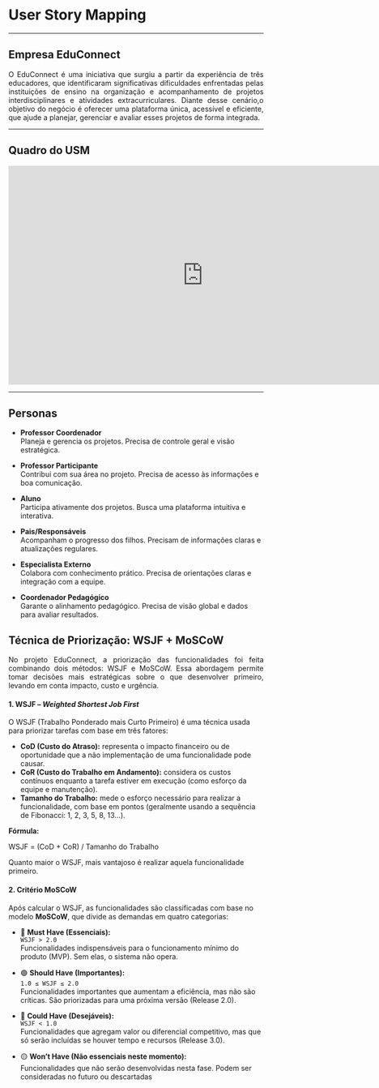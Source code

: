 # User Story Mapping

___________________________________________________________________________________

## Empresa EduConnect

<div style="text-align: justify">
O EduConnect é uma iniciativa que surgiu a partir da experiência de três educadores, que identificaram significativas dificuldades enfrentadas pelas instituições de ensino na organização e acompanhamento de projetos interdisciplinares e atividades extracurriculares. Diante desse cenário,o objetivo do negócio é oferecer uma plataforma única, acessível e eficiente, que ajude a planejar, gerenciar e avaliar esses projetos de forma integrada.
</div>

___________________________________________________________________________________

## Quadro do USM

<iframe width="768" height="432" src="https://miro.com/app/live-embed/uXjVIoOhEtk=/?embedMode=view_only_without_ui&moveToViewport=-8679,2678,16507,6996&embedId=749184690904" frameborder="0" scrolling="no" allow="fullscreen; clipboard-read; clipboard-write" allowfullscreen></iframe>

___________________________________________________________________________________

## Personas 

- **Professor Coordenador**  
  Planeja e gerencia os projetos. Precisa de controle geral e visão estratégica.

- **Professor Participante**  
  Contribui com sua área no projeto. Precisa de acesso às informações e boa comunicação.

- **Aluno**  
  Participa ativamente dos projetos. Busca uma plataforma intuitiva e interativa.

- **Pais/Responsáveis**  
  Acompanham o progresso dos filhos. Precisam de informações claras e atualizações regulares.

- **Especialista Externo**  
  Colabora com conhecimento prático. Precisa de orientações claras e integração com a equipe.

- **Coordenador Pedagógico**  
  Garante o alinhamento pedagógico. Precisa de visão global e dados para avaliar resultados.

## Técnica de Priorização: WSJF + MoSCoW

<div style="text-align: justify">
No projeto EduConnect, a priorização das funcionalidades foi feita combinando dois métodos: WSJF e MoSCoW. Essa abordagem permite tomar decisões mais estratégicas sobre o que desenvolver primeiro, levando em conta impacto, custo e urgência.
</div>

#### 1. WSJF – *Weighted Shortest Job First*

O WSJF (Trabalho Ponderado mais Curto Primeiro) é uma técnica usada para priorizar tarefas com base em três fatores:

- **CoD (Custo do Atraso):** representa o impacto financeiro ou de oportunidade que a não implementação de uma funcionalidade pode causar.
- **CoR (Custo do Trabalho em Andamento):** considera os custos contínuos enquanto a tarefa estiver em execução (como esforço da equipe e manutenção).
- **Tamanho do Trabalho:** mede o esforço necessário para realizar a funcionalidade, com base em pontos (geralmente usando a sequência de Fibonacci: 1, 2, 3, 5, 8, 13...).

**Fórmula:**

WSJF = (CoD + CoR) / Tamanho do Trabalho

Quanto maior o WSJF, mais vantajoso é realizar aquela funcionalidade primeiro.

#### 2. Critério MoSCoW

Após calcular o WSJF, as funcionalidades são classificadas com base no modelo **MoSCoW**, que divide as demandas em quatro categorias:

- 🔴 **Must Have (Essenciais):**  
  `WSJF > 2.0`  
  Funcionalidades indispensáveis para o funcionamento mínimo do produto (MVP). Sem elas, o sistema não opera.

- 🟢 **Should Have (Importantes):**  
  `1.0 ≤ WSJF ≤ 2.0`  
  Funcionalidades importantes que aumentam a eficiência, mas não são críticas. São priorizadas para uma próxima versão (Release 2.0).

- 🔵 **Could Have (Desejáveis):**  
  `WSJF < 1.0`  
  Funcionalidades que agregam valor ou diferencial competitivo, mas que só serão incluídas se houver tempo e recursos (Release 3.0).

- 🟡 **Won’t Have (Não essenciais neste momento):**  
  Funcionalidades que não serão desenvolvidas nesta fase. Podem ser consideradas no futuro ou descartadas